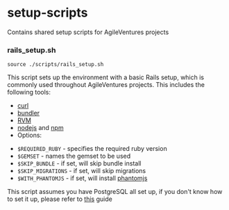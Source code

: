 setup-scripts
=============

Contains shared setup scripts for AgileVentures projects

### rails_setup.sh

~~~
source ./scripts/rails_setup.sh
~~~

This script sets up the environment with a basic Rails setup, which is commonly
used throughout AgileVentures projects. This includes the following tools:

* [curl](http://curl.haxx.se/)
* [bundler](http://bundler.io/)
* [RVM](https://rvm.io/)
* [nodejs](http://nodejs.org/) and [npm](https://www.npmjs.org/)
* Options:
 - `$REQUIRED_RUBY` - specifies the required ruby version
 - `$GEMSET` - names the gemset to be used
 - `$SKIP_BUNDLE` - if set, will skip bundle install
 - `$SKIP_MIGRATIONS` - if set, will skip migrations
 - `$WITH_PHANTOMJS` - if set, will install [phantomjs](http://phantomjs.org/)

This script assumes you have PostgreSQL all set up, if you don't know how to set
it up, please refer to [this](https://github.com/AgileVentures/LocalSupport/wiki/installation#postgresql-install) guide
